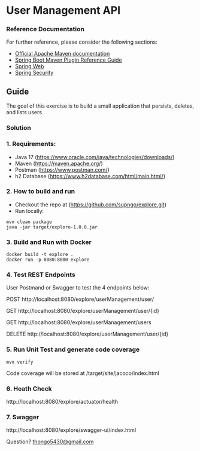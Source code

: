 # User Management API

### Reference Documentation

For further reference, please consider the following sections:

- [Official Apache Maven documentation](https://maven.apache.org/guides/index.html)
- [Spring Boot Maven Plugin Reference Guide](https://docs.spring.io/spring-boot/docs/3.0.6/maven-plugin/reference/html/)
- [Spring Web](https://docs.spring.io/spring-boot/docs/3.0.6/reference/htmlsingle/#web)
- [Spring Security](https://docs.spring.io/spring-boot/docs/3.0.6/reference/htmlsingle/#web.security)

## Guide

The goal of this exercise is to build a small application that persists, deletes, and lists users

### Solution

### 1. Requirements:

- Java 17 (https://www.oracle.com/java/technologies/downloads/)
- Maven (https://maven.apache.org/)
- Postman (https://www.postman.com/)
- h2 Database (https://www.h2database.com/html/main.html/)

### 2. How to build and run

- Checkout the repo at (https://github.com/supngo/explore.git)
- Run locally:

```
mvn clean package
java -jar target/explore-1.0.0.jar
```

### 3. Build and Run with Docker

```
docker build -t explore .
docker run -p 8080:8080 explore
```

### 4. Test REST Endpoints

User Postmand or Swagger to test the 4 endpoints below:

POST http://localhost:8080/explore/userManagement/user/

GET http://localhost:8080/explore/userManagement/user/{id}

GET http://localhost:8080/explore/userManagement/users

DELETE http://localhost:8080/explore/userManagement/user/{id}

### 5. Run Unit Test and generate code coverage

```
mvn verify
```

Code coverage will be stored at /target/site/jacoco/index.html

### 6. Heath Check

http://localhost:8080/explore/actuator/health

### 7. Swagger

http://localhost:8080/explore/swagger-ui/index.html

Question? thongo5430@gmail.com
